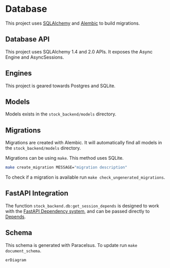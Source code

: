 # Database

This project uses [SQLAlchemy](https://www.sqlalchemy.org/) and [Alembic](https://alembic.sqlalchemy.org/en/latest/) to build migrations.

## Database API

This project uses SQLAlchemy 1.4 and 2.0 APIs. It exposes the Async Engine and AsyncSessions.

## Engines

This project is geared towards Postgres and SQLite.

## Models

Models exists in the `stock_backend/models` directory.


## Migrations

Migrations are created with Alembic. It will automatically find all models in the `stock_backend/models` directory.

Migrations can be using `make`. This method uses SQLite.

```bash
make create_migration MESSAGE="migration description"
```

To check if a migration is available run `make check_ungenerated_migrations`.

## FastAPI Integration

The function `stock_backend.db:get_session_depends` is designed to work with the [FastAPI Dependency system](https://fastapi.tiangolo.com/tutorial/dependencies/), and can be passed directly to [Depends](https://fastapi.tiangolo.com/tutorial/dependencies/dependencies-in-path-operation-decorators/).

## Schema

This schema is generated with Paracelsus. To update run `make document_schema`.

<!-- BEGIN_SQLALCHEMY_DOCS -->
```mermaid
erDiagram

```
<!-- END_SQLALCHEMY_DOCS -->
